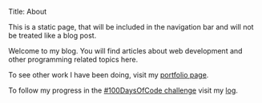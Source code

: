 Title: About

This is a static page, that will be included in the navigation bar and will not be treated like a blog post.

Welcome to my blog. 
You will find articles about web development and other programming related topics here. 

To see other work I have been doing, visit my [portfolio page](https://lpld.io). 

To follow my progress in the [#100DaysOfCode challenge](https://twitter.com/hashtag/100DaysOfCode) visit my [log](https://log100days.lpld.io).